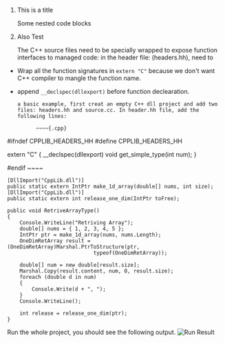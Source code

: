 
1. This is a title

      Some nested code blocks

2. Also Test

      The C++ source files need to be specially wrapped to expose function interfaces to managed code: in the header file: (headers.hh), need to
* Wrap all the function signatures in `extern "C"` because we don't want C++ compiler to mangle the function name.
* append `__declspec(dllexport)` before function declearation.

      a basic example, first creat an empty C++ dll project and add two files: headers.hh and source.cc. In header.hh file, add the following lines:

            ~~~~{.cpp}
#ifndef CPPLIB_HEADERS_HH
#define CPPLIB_HEADERS_HH

extern "C"
{
	__declspec(dllexport) void get_simple_type(int num);
}

#endif
            ~~~~


~~~~{.csharp}
[DllImport("CppLib.dll")]
public static extern IntPtr make_1d_array(double[] nums, int size);
[DllImport("CppLib.dll")]
public static extern int release_one_dim(IntPtr toFree);

public void RetriveArrayType()
{
    Console.WriteLine("Retriving Array");
    double[] nums = { 1, 2, 3, 4, 5 };
    IntPtr ptr = make_1d_array(nums, nums.Length);
    OneDimRetArray result = (OneDimRetArray)Marshal.PtrToStructure(ptr,
                            typeof(OneDimRetArray));

    double[] num = new double[result.size];
    Marshal.Copy(result.content, num, 0, result.size);
    foreach (double d in num)
    {
        Console.Write(d + ", ");
    }
    Console.WriteLine();

    int release = release_one_dim(ptr);
}
~~~~

Run the whole project, you should see the following output.
![Run Result](/home/ruogu/Pictures/Capture.PNG)
